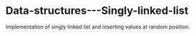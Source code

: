 # Data-structures---Singly-linked-list
Implementation of singly linked list and inserting values at random position.
